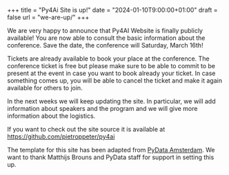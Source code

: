 +++
title = "Py4Ai Site is up!"
date = "2024-01-10T9:00:00+01:00"
draft = false
url = "we-are-up/"
+++

We are very happy to announce that Py4AI Website is finally publicly available!
You are now able to consult the basic information about the conference.
Save the date, the conference will Saturday, March 16th!

Tickets are already available to book your place at the conference.
The conference ticket is free but please make sure to be able to commit to be present
at the event in case you want to book already your ticket.
In case something comes up,
you will be able to cancel the ticket and make it again available for others to join.

In the next weeks we will keep updating the site.
In particular, we will add information about speakers
and the program and we will give more information about the logistics.

If you want to check out the site source it is available at https://github.com/pietroppeter/py4ai

The template for this site has been adapted
from [PyData Amsterdam](https://amsterdam.pydata.org/).
We want to thank Matthijs Brouns and PyData staff for support in setting this up.
